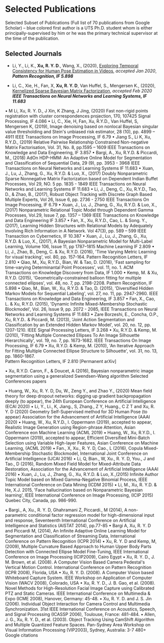 # Selected Publications

Selected Subset of Publications 
(Full list of 70 publications from Google Scholar) – blue colored first author is a UTS Ph.D. student whom is either principally-supervised by him or he was the primary technical supervisor at the time of the publication. 


## Selected Journals ##

*	Li, Y., Li, K., **Xu, R. Y. D**., Wang, X., (2020), [Exploring Temporal Consistency for Human Pose Estimation in Videos](https://github.com/roboticcam/publications/blob/master/papers/temporal_consistency.pdf), *accepted Jan 2020*, ***Pattern Recognition, IF 5.898***

*	Li, C., Xie, H., Fan, X, **Xu, R. Y. D**, Van Huffel, S., Mengersen K., (2020), [Kernelized Sparse Bayesian Matrix Factorization](https://github.com/roboticcam/publications/blob/master/papers/temporal_consistency.pdf), *accepted Feb 2020* ***IEEE Transactions on Neural Networks and Learning Systems, IF 11.683***


•	M Li, Xu, R. Y. D., J Xin, K Zhang, J Jing, (2020) Fast non-rigid points registration with cluster correspondences projection, 170, 107425
Signal Processing, IF 4.086
•	Li, C., Xie, H, Fan, Xu, R.Y.D., Van Huffel, S, Mengersen K, (2019), Image denoising based on nonlocal Bayesian singular value thresholding and Stein's unbiased risk estimator, 28 (10), pp. 4899 – 4911
IEEE Transactions on Image Processing, IF 6.79
•	Jiang S., Li K, Xu, R.Y.D., (2019) Relative Pairwise Relationship Constrained Non-negative Matrix Factorisation, Vol. 31, No. 8, pp.1595 – 1609
IEEE Transactions on Knowledge and Data Engineering, IF 3.857
•	Bargi, A., Xu, R.Y.D. & Piccardi, M., (2018) AdOn HDP-HMM: An Adaptive Online Model for Segmentation and Classification of Sequential Data, 29 (9), pp. 3953 - 3968	     IEEE Transactions on Neural Networks and Learning Systems IF 11.683
•	Xuan, J., Lu, J., Zhang, G., Xu, R.Y.D. & Luo, X., (2017) Doubly Nonparametric Sparse Nonnegative Matrix Factorization based on Dependent Indian Buffet Processes, 	Vol 29, NO. 5 pp. 1835 - 1849									 IEEE Transactions on Neural Networks and Learning Systems IF 11.683
•	Li, J., Deng, C., Xu, R.Y.D., Tao, D., & Zhao, B., (2017), Robust Object Tracking with Discrete Graph Based Multiple Experts, 	Vol 26, Issue 6, pp. 2736 - 2750		     IEEE Transactions On Image Processing, IF 6.79
•	Xuan, J., Lu, J., Zhang, G., Xu, R.Y.D. & Luo, X., (2017) Nonparametric Relational Topic Model through Dependent Gamma Processes, Vol.29, Issue 7, pp. 1357 – 1369	     IEEE Transactions on Knowledge and Data Engineering IF 3.857
•	Fan, X., Xu, R.Y.D., Cao, L. & Song. Y., (2017), Learning Hidden Structures with Relational Models by Adequately Involving Rich Information in A Network. Vol 47(3), pp. 589 – 599 IEEE Transaction on Cybernetics, IF 10.387
•	Xuan, J., Lu, J., Zhang, G., Xu, R.Y.D. & Luo, X., (2017), A Bayesian Nonparametric Model for Multi-Label Learning,  Volume 106, Issue 11, pp 1787–1815		            Machine Learning IF 2.809
•	Li, J., Zhao, B., Deng, C. & Xu, R.Y.D. (2016), 'Time Varying Metric Learning for visual tracking', vol. 80, pp. 157-164.							 Pattern Recognition Letters, IF 2.810
•	Qiao, M., Xu, R.Y.D., Bian, W. & Tao, D. (2016), 'Fast sampling for time-varying Determinantal Point Processes', vol. 11, no. 1.					      ACM Transactions on Knowledge Discovery from Data, IF 1.000
•	Kemp, M. & Xu, R.Y.D. (2015), 'Geometrically-constrained balloon fitting for multiple connected ellipses', vol. 48, no. 7, pp. 2198-2208.				   Pattern Recognition, IF 5.898
•	Qiao, M., Bian, W., Xu, R.Y.D. & Tao, D. (2015), 'Diversified Hidden Markov Models for Sequential Labeling', vol. 27, no. 11, pp. 2947-2960.				     IEEE Transactions on Knowledge and Data Engineering,  IF 3.857
•	Fan, X., Cao, L. & Xu, R.Y.D. (2015), 'Dynamic Infinite Mixed-Membership Stochastic Blockmodel', Vol. 26, Issue 9, pp. 2072 - 2085, 					     IEEE Transactions on Neural Networks and Learning Systems IF 11.683
•	Zare Borzeshi, E., Concha, O.P., Xu, R.Y.D.. & Piccardi, M. (2013), 'Joint Action Segmentation and Classification by an Extended Hidden Markov Model', vol. 20, no. 12, pp. 1207-1210.									     IEEE Signal Processing Letters, IF 3.268
•	Xu, R.Y.D. & Kemp, M. (2010), 'Fitting Multiple Connected Ellipses To An Image Silhouette Hierarchically', vol. 19, no. 7, pp. 1673-1682.
IEEE Transactions On Image Processing, IF 6.79
•	Xu, R.Y.D. & Kemp, M. (2010), 'An Iterative Approach for Fitting Multiple Connected Ellipse Structure to Silhouette', vol. 31, no. 13, pp. 1860-1867. 	
Pattern Recognition Letters, IF 2.810
[Permanent arXiv]


•	Xu, R.Y.D. Caron, F., & Doucet, A (2016), Bayesian nonparametric image segmentation using a generalized Swendsen-Wang algorithm
Selected Conferences papers

•	Huang, W., Xu, R. Y. D, Du, W., Zeng Y., and Zhao Y., (2020) Mean field theory for deep dropout networks: digging up gradient backpropagation deeply (to appear), the 24th European Conference on Artificial Intelligence (ECAI 2020)
•	Li, Y., Li., K, Jiang., S, Zhang., Z Y, Huang., C Z T and Xu, R. Y. D (2020) Geometry Self-Supervised method for 3D Human Pose (to appear) Association for the Advancement of Artificial Intelligence (AAAI 2020)
•	Huang, W., Xu, R.Y.D., I. Oppermann (2019), accepted to appear, Realistic Image Generation using Region-phrase Attention, Asian Conference eon Machine Learning (ACML 2019)
•	Huang, W.,  Xu, R.Y.D., I. Oppermann (2019), accepted to appear, Efficient Diversified Mini-Batch Selection using Variable High-layer Features, Asian Conference on Machine Learning, (ACML 2019)
•	Fan., X, Xu., R. Y. D, Cao., L (2016), Copula Mixed-Membership Stochastic Blockmodel, International Joint Conference on Artificial Intelligence (IJCAI 2016) 
•	Li, Q, Bian., W, Xu., R. Y. D, You., J and Tao., D (2016), Random Mixed Field Model for Mixed-Attribute Data Restoration, Association for the Advancement of Artificial Intelligence (AAAI 2016) 
•	Xuan, J., Lu, J., Zhang, G., Xu, R.Y.D. & Luo, X.,(2015) Infinite Author Topic Model based on Mixed Gamma-Negative Binomial Process, IEEE International Conference on Data Mining (ICDM 2015) 
•	Li, M., Xu, R. Y.D. & He, X.J. 2015, 'Face hallucination based on Nonparametric Bayesian learning', IEEE International Conference on Image Processing, (ICIP 2015) Quebec City, Canada, pp. 986-990.

•	Bargi., A, Xu., R. Y. D, Ghahramani Z, Piccardi., M (2014), A non-parametric conditional factor regression model for high-dimensional input and response, Seventeenth International Conference on Artificial Intelligence and Statistics (AISTAT 2014), pp.77-85 
•	Bargi A, Xu, R. Y. D and Piccardi M, (2014), An Infinite Adaptive Online Learning Model for Segmentation and Classification of Streaming Data, International Conference on Pattern Recognition (ICPR 2014)
•	Xu, R. Y. D and Kemp, M, (2009), Multiple Curvature Based Approach to Human Upper Body Parts Detection with Connected Ellipse Model Fine-Tuning, IEEE International Conference on Image Processing (ICIP2009), Cairo Egypt
•	Xu, R. Y. D., J. M. Brown, et al. (2008). A Computer Vision Based Camera Pedestal's Vertical Motion Control. International Conference on Pattern Recognition (ICPR 2008), Florida, USA
•	Xu, R. Y. D. (2008). A Computer Vision based Whiteboard Capture System. IEEE Workshop on Application of Computer Vision (WACV 2008), Colorado, USA
•	Xu, R. Y. D., J. B. Gao, et al. (2008). Novel Methods for High-Resolution Facial Image Capture using Calibrated PTZ and Static Cameras. IEEE International Conference on Multimedia & Expo (ICME 2008), Hanover, Germany: 45-48.
•	Xu, R. Y. D. and J. S. Jin (2006). Individual Object Interaction for Camera Control and Multimedia Synchronization. 31st IEEE International Conference on Acoustics, Speech, and Signal Processing (ICASSP 2006), Toulouse, France: 481-484.
•	Allen, J. G., Xu, R. Y. D., et al. (2003). Object Tracking Using CamShift Algorithm and Multiple Quantized Feature Spaces. Pan-Sydney Area Workshop on Visual Information Processing (VIP2003), Sydney, Australia: 3-7 480+ Google citations

